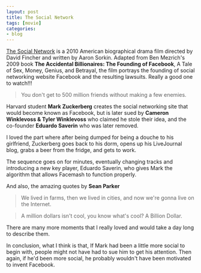 ```yaml
---
layout: post
title: The Social Network
tags: [movie]
categories:
- blog
---
```

[The Social Network](#) is a 2010 American biographical drama film directed
by David Fincher and written by Aaron Sorkin. Adapted from Ben Mezrich's 
2009 book **The Accidental Billionaires: The Founding of Facebook**, 
A Tale of Sex, Money, Genius, and Betrayal, the film portrays the 
founding of social networking website Facebook and the resulting lawsuits.
Really a good one to watch!!!

> You don't get to 500 million friends without making a few enemies.

Harvard student **Mark Zuckerberg** creates the social networking site that would
become known as Facebook, but is later sued by 
**Cameron Winklevoss & Tyler Winklevoss** who claimed he stole their idea, and 
the co-founder **Eduardo Saverin** who was later removed. 

I loved the part where after being dumped for being a douche to his girlfriend, 
Zuckerberg goes back to his dorm, opens up his LiveJournal blog, grabs a beer 
from the fridge, and gets to work.

The sequence goes on for minutes, eventually changing tracks and introducing 
a new key player, Eduardo Saverin, who gives Mark the algorithm that allows 
Facemash to function properly. 

And also, the amazing quotes by **Sean Parker**

> We lived in farms, then we lived in cities, and now we're gonna live on the 
Internet.

> A million dollars isn't cool, you know what's cool? A Billion Dollar.

There are many more moments that I really loved and would take a day long
to describe them.

In conclusion, what I think is that, If Mark had been a little more social 
to begin with, people might not have had to sue him to get his attention.
Then again, if he'd been more social, he probably wouldn't have been 
motivated to invent Facebook.
